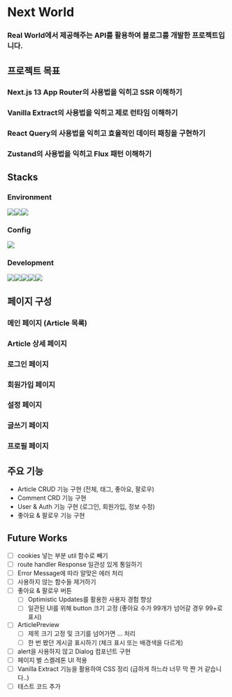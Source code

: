 # Next World

### Real World에서 제공해주는 API를 활용하여 블로그를 개발한 프로젝트입니다.

## 프로젝트 목표

### Next.js 13 App Router의 사용법을 익히고 SSR 이해하기

### Vanilla Extract의 사용법을 익히고 제로 런타임 이해하기

### React Query의 사용법을 익히고 효율적인 데이터 패칭을 구현하기

### Zustand의 사용법을 익히고 Flux 패턴 이해하기

## Stacks

### Environment

<div style="display: flex">
  <img src="https://img.shields.io/badge/Visual Studio Code-007ACC?style=for-the-badge&logo=Visual Studio Code&logoColor=white">
  <img src="https://img.shields.io/badge/Git-F05032?style=for-the-badge&logo=git&logoColor=white">
  <img src="https://img.shields.io/badge/GitHub-181717?style=for-the-badge&logo=GitHub&logoColor=white">
</div>

### Config

<img src="https://img.shields.io/badge/Npm-CB3837?style=for-the-badge&logo=npm&logoColor=white">

### Development

<div style="display: flex">
  <img src="https://img.shields.io/badge/TypeScript-3178C6?style=for-the-badge&logo=typescript&logoColor=white">
  <img src="https://img.shields.io/badge/Next-000000?style=for-the-badge&logo=next.js&logoColor=white">
  <img src="https://img.shields.io/badge/Vanilla Extract-DB7093?style=for-the-badge&logo=vanilla extract&logoColor=white">
  <img src="https://img.shields.io/badge/Zustand-3578E5?style=for-the-badge&logo=Zustand&logoColor=white">
  <img src="https://img.shields.io/badge/React Query-FF4154?style=for-the-badge&logo=React Query&logoColor=white">
</div>

## 페이지 구성

### 메인 페이지 (Article 목록)

### Article 상세 페이지

### 로그인 페이지

### 회원가입 페이지

### 설정 페이지

### 글쓰기 페이지

### 프로필 페이지

## 주요 기능

- Article CRUD 기능 구현 (전체, 태그, 좋아요, 팔로우)
- Comment CRD 기능 구현
- User & Auth 기능 구현 (로그인, 회원가입, 정보 수정)
- 좋아요 & 팔로우 기능 구현

## Future Works

- [ ] cookies 넣는 부분 util 함수로 빼기
- [ ] route handler Response 일관성 있게 통일하기
- [ ] Error Message에 따라 알맞은 에러 처리
- [ ] 사용하지 않는 함수들 제거하기
- [ ] 좋아요 & 팔로우 버튼
  - [ ] Optimistic Updates를 활용한 사용자 경험 향상
  - [ ] 일관된 UI를 위해 button 크기 고정 (좋아요 수가 99개가 넘어갈 경우 99+로 표시)
- [ ] ArticlePreview
  - [ ] 제목 크기 고정 및 크기를 넘어가면 ... 처리
  - [ ] 한 번 봤던 게시글 표시하기 (체크 표시 또는 배경색을 다르게)
- [ ] alert을 사용하지 않고 Dialog 컴포넌트 구현
- [ ] 페이지 별 스켈레톤 UI 적용
- [ ] Vanilla Extract 기능을 활용하여 CSS 정리 (급하게 하느라 너무 막 짠 거 같습니다..)
- [ ] 테스트 코드 추가
